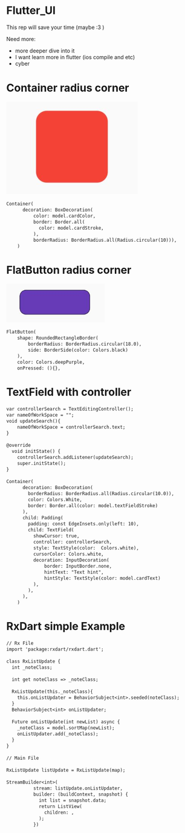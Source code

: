 # Flutter_UI
This rep will save your time (maybe :3 )

Need more:
- more deeper dive into it
- I want learn more in flutter (ios compile and etc)
- cyber

# Container radius corner
![cccc](RC.JPG)
```Radius with color border and backGround
Container(
      decoration: BoxDecoration(
          color: model.cardColor,
          border: Border.all(
            color: model.cardStroke,
          ),
          borderRadius: BorderRadius.all(Radius.circular(10))),
    )
```


# FlatButton radius corner
![cccc](flatbut.JPG)
```
FlatButton(
    shape: RoundedRectangleBorder(
        borderRadius: BorderRadius.circular(18.0),
        side: BorderSide(color: Colors.black)
    ),
    color: Colors.deepPurple,
    onPressed: (){},
```

# TextField with controller

```
var controllerSearch = TextEditingController();
var nameOfWorkSpace = "";
void updateSearch(){
    nameOfWorkSpace = controllerSearch.text;
}

@override
  void initState() {
    controllerSearch.addListener(updateSearch);
    super.initState();
}

Container(
      decoration: BoxDecoration(
        borderRadius: BorderRadius.all(Radius.circular(10.0)),
        color: Colors.White,
        border: Border.all(color: model.textFieldStroke)
      ),
      child: Padding(
        padding: const EdgeInsets.only(left: 10),
        child: TextField(
          showCursor: true,
          controller: controllerSearch,
          style: TextStyle(color:  Colors.white),
          cursorColor: Colors.white,
          decoration: InputDecoration(
              border: InputBorder.none,
              hintText: "Text hint",
              hintStyle: TextStyle(color: model.cardText)
          ),
        ),
      ),
    )
```


# RxDart simple Example

```
// Rx File
import 'package:rxdart/rxdart.dart';

class RxListUpdate {
  int _noteClass;

  int get noteClass => _noteClass;

  RxListUpdate(this._noteClass){
    this.onListUpdater = BehaviorSubject<int>.seeded(noteClass);
  }
  BehaviorSubject<int> onListUpdater;

  Future onListUpdate(int newList) async {
    _noteClass = model.sortMap(newList);
    onListUpdater.add(_noteClass);
  }
}

// Main File

RxListUpdate listUpdate = RxListUpdate(map);

StreamBuilder<int>(
          stream: listUpdate.onListUpdater,
          builder: (buildContext, snapshot) {
            int list = snapshot.data;
            return ListView(
              children: ,
            );
          })
 ```
